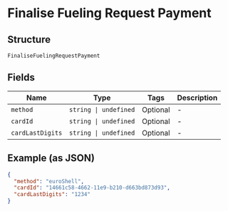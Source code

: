 
# Finalise Fueling Request Payment

## Structure

`FinaliseFuelingRequestPayment`

## Fields

| Name | Type | Tags | Description |
|  --- | --- | --- | --- |
| `method` | `string \| undefined` | Optional | - |
| `cardId` | `string \| undefined` | Optional | - |
| `cardLastDigits` | `string \| undefined` | Optional | - |

## Example (as JSON)

```json
{
  "method": "euroShell",
  "cardId": "14661c58-4662-11e9-b210-d663bd873d93",
  "cardLastDigits": "1234"
}
```

